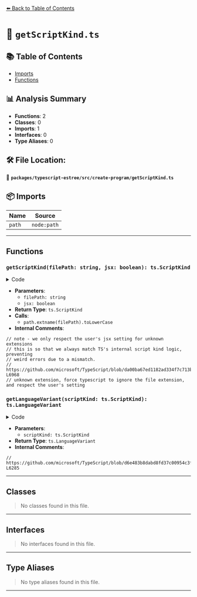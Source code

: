 [⬅️ Back to Table of Contents](../../../../index.md)

# 📄 `getScriptKind.ts`

## 📚 Table of Contents

- [Imports](#imports)
- [Functions](#functions)

## 📊 Analysis Summary

- **Functions**: 2
- **Classes**: 0
- **Imports**: 1
- **Interfaces**: 0
- **Type Aliases**: 0

## 🛠️ File Location:
📂 **`packages/typescript-estree/src/create-program/getScriptKind.ts`**

## 📦 Imports

| Name | Source |
|------|--------|
| `path` | `node:path` |


---

## Functions

### `getScriptKind(filePath: string, jsx: boolean): ts.ScriptKind`

<details><summary>Code</summary>

```ts
export function getScriptKind(filePath: string, jsx: boolean): ts.ScriptKind {
  const extension = path.extname(filePath).toLowerCase() as ts.Extension;
  // note - we only respect the user's jsx setting for unknown extensions
  // this is so that we always match TS's internal script kind logic, preventing
  // weird errors due to a mismatch.
  // https://github.com/microsoft/TypeScript/blob/da00ba67ed1182ad334f7c713b8254fba174aeba/src/compiler/utilities.ts#L6948-L6968
  switch (extension) {
    case ts.Extension.Cjs:
    case ts.Extension.Js:
    case ts.Extension.Mjs:
      return ts.ScriptKind.JS;

    case ts.Extension.Cts:
    case ts.Extension.Mts:
    case ts.Extension.Ts:
      return ts.ScriptKind.TS;

    case ts.Extension.Json:
      return ts.ScriptKind.JSON;

    case ts.Extension.Jsx:
      return ts.ScriptKind.JSX;

    case ts.Extension.Tsx:
      return ts.ScriptKind.TSX;

    default:
      // unknown extension, force typescript to ignore the file extension, and respect the user's setting
      return jsx ? ts.ScriptKind.TSX : ts.ScriptKind.TS;
  }
}
```
</details>

- **Parameters**:
  - `filePath: string`
  - `jsx: boolean`
- **Return Type**: `ts.ScriptKind`
- **Calls**:
  - `path.extname(filePath).toLowerCase`
- **Internal Comments**:
```
// note - we only respect the user's jsx setting for unknown extensions
// this is so that we always match TS's internal script kind logic, preventing
// weird errors due to a mismatch.
// https://github.com/microsoft/TypeScript/blob/da00ba67ed1182ad334f7c713b8254fba174aeba/src/compiler/utilities.ts#L6948-L6968
// unknown extension, force typescript to ignore the file extension, and respect the user's setting
```

### `getLanguageVariant(scriptKind: ts.ScriptKind): ts.LanguageVariant`

<details><summary>Code</summary>

```ts
export function getLanguageVariant(
  scriptKind: ts.ScriptKind,
): ts.LanguageVariant {
  // https://github.com/microsoft/TypeScript/blob/d6e483b8dabd8fd37c00954c3f2184bb7f1eb90c/src/compiler/utilities.ts#L6281-L6285
  switch (scriptKind) {
    case ts.ScriptKind.JS:
    case ts.ScriptKind.JSON:
    case ts.ScriptKind.JSX:
    case ts.ScriptKind.TSX:
      return ts.LanguageVariant.JSX;

    default:
      return ts.LanguageVariant.Standard;
  }
}
```
</details>

- **Parameters**:
  - `scriptKind: ts.ScriptKind`
- **Return Type**: `ts.LanguageVariant`
- **Internal Comments**:
```
// https://github.com/microsoft/TypeScript/blob/d6e483b8dabd8fd37c00954c3f2184bb7f1eb90c/src/compiler/utilities.ts#L6281-L6285
```


---

## Classes

> No classes found in this file.


---

## Interfaces

> No interfaces found in this file.


---

## Type Aliases

> No type aliases found in this file.


---